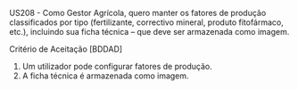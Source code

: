 US208 - Como Gestor Agrícola, quero manter os fatores de produção classificados por tipo
(fertilizante, correctivo mineral, produto fitofármaco, etc.), incluindo sua ficha técnica – que deve
ser armazenada como imagem.

Critério de Aceitação [BDDAD]

1. Um utilizador pode configurar fatores de produção.
2. A ficha técnica é armazenada como imagem.
